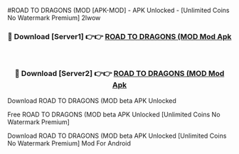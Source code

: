 #ROAD TO DRAGONS (MOD [APK-MOD] - APK Unlocked - [Unlimited Coins No Watermark Premium] 2lwow



<div align="center">

<h3>🔴 Download [Server1] 👉👉 <a href="https://momento.my/?title=ROAD_TO_DRAGONS_(MOD">ROAD TO DRAGONS (MOD Mod Apk</a></h3><br>

<h3>🔴 Download [Server2] 👉👉 <a href="https://momento.my/?title=ROAD_TO_DRAGONS_(MOD">ROAD TO DRAGONS (MOD Mod Apk</a></h3>
</div>



Download ROAD TO DRAGONS (MOD beta APK Unlocked

Free ROAD TO DRAGONS (MOD beta APK Unlocked [Unlimited Coins No Watermark Premium]

Download ROAD TO DRAGONS (MOD beta APK Unlocked [Unlimited Coins No Watermark Premium] Mod For Android
